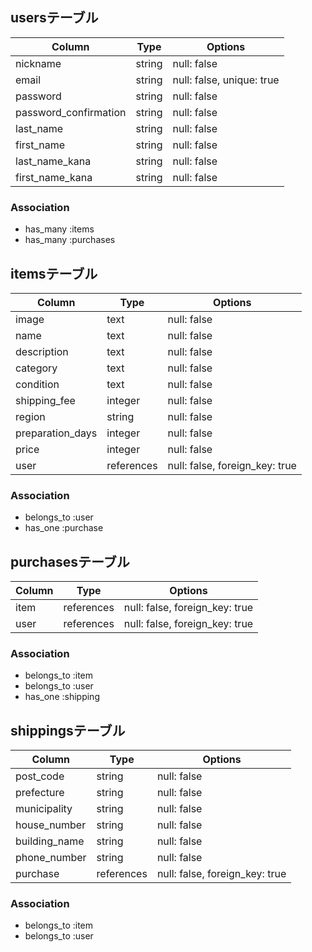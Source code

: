 ## usersテーブル

| Column               | Type       | Options                        |
| -------------------- | ---------- | ------------------------------ |
| nickname             | string     | null: false                    |
| email                | string     | null: false, unique: true      |
| password             | string     | null: false                    |
| password_confirmation| string     | null: false                    |
| last_name            | string     | null: false                    |
| first_name           | string     | null: false                    |
| last_name_kana       | string     | null: false                    |
| first_name_kana      | string     | null: false                    |

### Association
- has_many :items
- has_many :purchases


## itemsテーブル

| Column              | Type       | Options                        |
| ------------------- | ---------- | ------------------------------ |
| image               | text       | null: false                    |
| name                | text       | null: false                    |
| description         | text       | null: false                    |
| category            | text       | null: false                    |
| condition           | text       | null: false                    |
| shipping_fee        | integer    | null: false                    |
| region              | string     | null: false                    |
| preparation_days    | integer    | null: false                    |
| price               | integer    | null: false                    |
| user                | references | null: false, foreign_key: true |

### Association
- belongs_to :user
- has_one :purchase


## purchasesテーブル

| Column              | Type       | Options                        |
| ------------------- | ---------- | ------------------------------ |
| item                | references | null: false, foreign_key: true |
| user                | references | null: false, foreign_key: true |

### Association
- belongs_to :item
- belongs_to :user
- has_one :shipping


## shippingsテーブル

| Column               | Type       | Options                        |
| -------------------- | ---------- | ------------------------------ |
| post_code            | string     | null: false                    |
| prefecture           | string     | null: false                    |
| municipality         | string     | null: false                    |
| house_number         | string     | null: false                    |
| building_name        | string     | null: false                    |
| phone_number         | string     | null: false                    |
| purchase             | references | null: false, foreign_key: true |

### Association
- belongs_to :item
- belongs_to :user